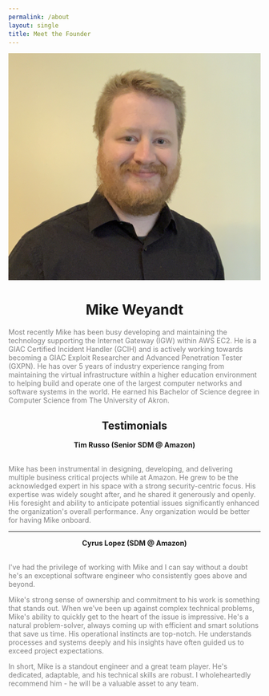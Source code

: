```yaml
---
permalink: /about
layout: single
title: Meet the Founder
---
```


<head>
  <style>
    {
      box-sizing: border-box;
    }
    /* Set additional styling options for the columns*/
    .column_right {
      float: right;
      width: 48%;
    }

    .column_left {
      float: left;
      width: 48%;
    }

    .row:after {
      content: "";
      display: table;
      clear: both;
    }

    .center {
      text-align: center;
    }

    .left {
      text-align: left;
    }
  </style>
</head>

<img class="center" src="/assets/images/mike.jpg">
<br/>
<h1 class="center">Mike Weyandt</h1>
<p class="left" style="color: grey;">
  Most recently Mike has been busy developing and maintaining the technology supporting the Internet Gateway (IGW) within AWS EC2. He is a GIAC Certified Incident Handler (GCIH) and is actively working towards becoming a GIAC Exploit Researcher and Advanced Penetration Tester (GXPN). He has over 5 years of industry experience ranging from maintaining the virtual infrastructure within a higher education environment to helping build and operate one of the largest computer networks and software systems in the world. He earned his Bachelor of Science degree in Computer Science from The University of Akron.
</p>

<h2 class="center">Testimonials</h2>

<div class="center">
  <strong>Tim Russo (Senior SDM @ Amazon)</strong>
  <br/>
  <br/>
  <p class="left" style="color: grey;">
    Mike has been instrumental in designing, developing, and delivering multiple business critical projects while at Amazon. He grew to be the acknowledged expert in his space with a strong security-centric focus. His expertise was widely sought after, and he shared it generously and openly. His foresight and ability to anticipate potential issues significantly enhanced the organization's overall performance. Any organization would be better for having Mike onboard.
  </p>
</div>

--------------

<div class="center">
  <strong>Cyrus Lopez (SDM @ Amazon)</strong>
  <br/>
  <br/>
  <div class="left" style="color: grey">
    <p>
      I've had the privilege of working with Mike and I can say without a doubt he's an exceptional software engineer who consistently goes above and beyond.
    </p>
    <p>
      Mike's strong sense of ownership and commitment to his work is something that stands out. When we've been up against complex technical problems, Mike's ability to quickly get to the heart of the issue is impressive. He's a natural problem-solver, always coming up with efficient and smart solutions that save us time. His operational instincts are top-notch. He understands processes and systems deeply and his insights have often guided us to exceed project expectations.
    </p>
    <p>
      In short, Mike is a standout engineer and a great team player. He's dedicated, adaptable, and his technical skills are robust. I wholeheartedly recommend him - he will be a valuable asset to any team.
    </p>
  </div>
</div>
